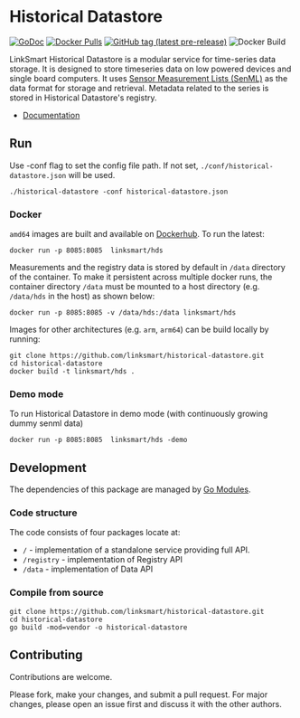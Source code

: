 Historical Datastore
===================
[![GoDoc](https://godoc.org/github.com/linksmart/historical-datastore?status.svg)](https://godoc.org/github.com/linksmart/historical-datastore)
[![Docker Pulls](https://img.shields.io/docker/pulls/linksmart/hds.svg)](https://hub.docker.com/r/linksmart/hds/tags)
[![GitHub tag (latest pre-release)](https://img.shields.io/github/tag-pre/linksmart/historical-datastore.svg?label=pre-release)](https://github.com/linksmart/historical-datastore/tags)
![Docker Build](https://github.com/linksmart/historical-datastore/workflows/Docker%20Build/badge.svg)

LinkSmart Historical Datastore is a modular service for time-series data storage. It is designed to store timeseries data on low powered devices and single board computers. It uses [Sensor Measurement Lists (SenML)](https://tools.ietf.org/html/rfc8428) as the data format for storage and retrieval. Metadata related to the series is stored in Historical Datastore's registry.

* [Documentation](https://docs.linksmart.eu/display/HDS)


## Run
Use -conf flag to set the config file path. If not set, `./conf/historical-datastore.json` will be used.
```
./historical-datastore -conf historical-datastore.json
```

### Docker
`amd64` images are built and available on [Dockerhub](https://hub.docker.com/r/linksmart/hds/tags). To run the latest:
```
docker run -p 8085:8085  linksmart/hds
```

Measurements and the registry data is stored by default in `/data` directory of the container. 
To make it persistent across multiple docker runs, the container directory `/data`  must be mounted to a 
host directory (e.g. `/data/hds` in the host) as shown below:
```
docker run -p 8085:8085 -v /data/hds:/data linksmart/hds
```


Images for other architectures (e.g. `arm`, `arm64`) can be build locally by running:
```
git clone https://github.com/linksmart/historical-datastore.git
cd historical-datastore
docker build -t linksmart/hds .
```

### Demo mode
To run Historical Datastore in demo mode (with continuously growing dummy senml data)
```
docker run -p 8085:8085  linksmart/hds -demo 
```
## Development
The dependencies of this package are managed by [Go Modules](https://github.com/golang/go/wiki/Modules).

### Code structure

The code consists of four packages locate at:

* `/` - implementation of a standalone service providing full API.
* `/registry` - implementation of Registry API
* `/data` - implementation of Data API

### Compile from source
```
git clone https://github.com/linksmart/historical-datastore.git
cd historical-datastore
go build -mod=vendor -o historical-datastore
```

## Contributing
Contributions are welcome. 

Please fork, make your changes, and submit a pull request. For major changes, please open an issue first and discuss it with the other authors.
